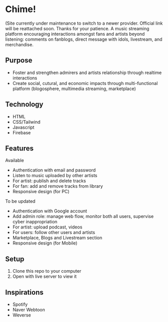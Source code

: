 # Chime!
(Site currently under maintenance to switch to a newer provider. Official link will be reattached soon. Thanks for your patience.
A music streaming platform encouraging interactions amongst fans and artists beyond listening: comments on fanblogs, direct message with idols, livestream, and merchandise.

## Purpose
-  Foster and strengthen admirers and artists relationship through realtime interactions
-  Create social, cutural, and economic impacts through multi-functional platform (blogosphere, multimedia streaming, marketplace)

## Technology
- HTML
- CSS/Tailwind
- Javascript
- Firebase

## Features
Available
-  Authentication with email and password
-  Listen to music uploaded by other artists
-  For artist: publish and delete tracks
-  For fan: add and remove tracks from library
-  Responsive design (for PC)

To be updated
-  Authentication with Google account
-  Add admin role: manage web flow, monitor both all users, supervise cyber inappropriation
-  For artist: upload podcast, videos
-  For users: follow other users and artists
-  Marketplace, Blogs and Livestream section
-  Responsive design (for Mobile)

## Setup
1. Clone this repo to your computer
2. Open with live server to view it

## Inspirations
- Spotify
- Naver Webtoon
- Weverse
